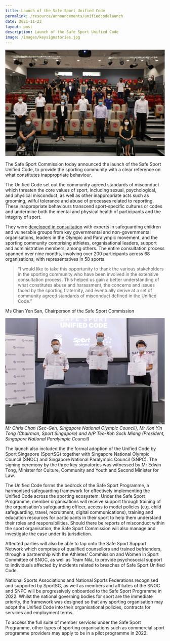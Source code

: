 ```yaml
---
title: Launch of the Safe Sport Unified Code
permalink: /resource/announcements/unifiedcodelaunch
date: 2021-11-23
layout: post
description: Launch of the Safe Sport Unified Code
image: /images/keysignatories.jpg
---
```

![Alt text for image on Isomer site](/images/LaunchGroupPic.jpg)

The Safe Sport Commission today announced the launch of the Safe Sport Unified Code, to provide the sporting community with a clear reference on what constitutes inappropriate behaviour.

The Unified Code set out the community agreed standards of misconduct which threaten the core values of sport, including sexual, psychological, and physical misconduct, as well as other inappropriate acts such as grooming, wilful tolerance and abuse of processes related to reporting. These inappropriate behaviours transcend sport-specific cultures or codes and undermine both the mental and physical health of participants and the integrity of sport. 

They were [developed in consultation](https://www.safesport.sg/safe-sport-programme/community-consultations) with experts in safeguarding children and vulnerable groups from key governmental and non-governmental organisations, leaders in the Olympic and Paralympic movement, and the sporting community comprising athletes, organisational leaders, support and administrative members, among others. The entire consultation process spanned over nine months, involving over 200 participants across 68 organisations, with representatives in 58 sports.



> “I would like to take this opportunity to thank the various stakeholders in the sporting community who have been involved in the extensive consultation process. This helped us gain a better understanding of what constitutes abuse and harassment, the concerns and issues faced by the sporting fraternity, and eventually derive at a set of community agreed standards of misconduct defined in the Unified Code.” 


 Ms Chan Yen San, Chairperson of the Safe Sport Commission
 
 ![key sigatories](/images/keysignatories.jpg)
*Mr Chris Chan (Sec-Gen, Singapore National Olympic Council), Mr Kon Yin Tong (Chairman, Sport Singapore) and A/P Teo-Koh Sock Miang (President, Singapore National Paralympic Council)*
 
The launch also included the the formal adoption of the Unified Code by Sport Singapore (SportSG) together with Singapore National Olympic Council (SNOC) and Singapore National Paralympic Council (SNPC). The signing ceremony by the three key signatories was witnessed by Mr Edwin Tong, Minister for Culture, Community and Youth and Second Minister for Law. 

The Unified Code forms the bedrock of the Safe Sport Programme, a harmonised safeguarding framework for effectively implementing the Unified Code across the sporting ecosystem. Under the Safe Sport Programme, member organisations will receive support through training of the organisation’s safeguarding officer, access to model policies (e.g. child safeguarding, travel, recruitment, digital communications), training and education resources for participants in their sport to help them understand their roles and responsibilities. Should there be reports of misconduct within the sport organisation, the Safe Sport Commission will also manage and investigate the case under its jurisdiction.

Affected parties will also be able to tap onto the Safe Sport Support Network which comprises of qualified counsellors and trained befrienders, through a partnership with the Athletes’ Commission and Women in Sport Committee of SNOC, as well as Team Nila, to provide psychosocial support to individuals affected by incidents related to breaches of Safe Sport Unified Code. 

National Sports Associations and National Sports Federations recognised and supported by SportSG, as well as members and affiliates of the SNOC and SNPC will be progressively onboarded to the Safe Sport Programme in 2022. Whilst the national governing bodies for sport are the immediate priority, the framework was designed so that any sporting organisation may adopt the Unified Code into their organisational policies, contracts for services and employment terms. 

To access the full suite of member services under the Safe Sport Programme, other types of sporting organisations such as commercial sport programme providers may apply to be in a pilot programme in 2022.